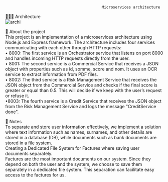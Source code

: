 
                                               Microservices architecture 



👨🏽‍💻 Architecture <br/>
![archi](https://github.com/NaimDali/Microservices-Architecture/assets/57017057/11e47ee9-b579-4adb-b0b7-a362f65998ae)
<br/>

🎯 About the project <br/>
This project is an implementation of a microservices architecture using Node.js and Express framework. The architecture includes four services communicating with each other through HTTP requests: <br/>
• 8000:	The first service is an Orchestrator service that listens on port 8000 and handles incoming HTTP requests directly from the user. <br/>
• 8001:	The second service is a Commercial Service that receives a JSON object with properties such as id, somme, score and nom. It uses an OCR service to extract information from PDF files. <br/>
•	8002: The third service is a Risk Management Service that receives the JSON object from the Commercial Service and checks if the final score is greater or equal than 0.5. This will decide if we keep with the user’s request or refuse it.<br/>
 •8003: 	The fourth service is a Credit Service that receives the JSON object from the Risk Management Service and logs the message "CreditService done".<br/>


🤖 Notes <br/>
To separate and store user information effectively, we implement a solution where text information such as names, surnames, and other details are stored in a database (DB), while documents such as bank documents are stored in a file system.<br/>
Creating a Dedicated File System for Factures where saving user documents separately.<br/>
Factures are the most important documents on our system. Since they depend on both the user and the system, we choose to save them separately in a dedicated file system. This separation can facilitate easy access to the factures for us.<br/>
